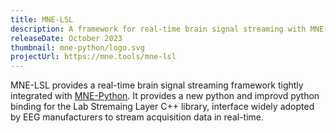 ```yaml
---
title: MNE-LSL
description: A framework for real-time brain signal streaming with MNE-Python.
releaseDate: October 2023
thumbnail: mne-python/logo.svg
projectUrl: https://mne.tools/mne-lsl
---
```


MNE-LSL provides a real-time brain signal streaming framework tightly integrated with
[MNE-Python](https://mne.tools). It provides a new python and improvd python binding
for the Lab Stremaing Layer C++ library, interface widely adopted by EEG manufacturers
to stream acquisition data in real-time.
